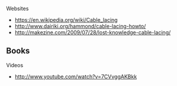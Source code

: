 Websites
- https://en.wikipedia.org/wiki/Cable_lacing
- http://www.dairiki.org/hammond/cable-lacing-howto/
- http://makezine.com/2009/07/28/lost-knowledge-cable-lacing/


Books
- 

Videos
- http://www.youtube.com/watch?v=7CVvggAKBkk
